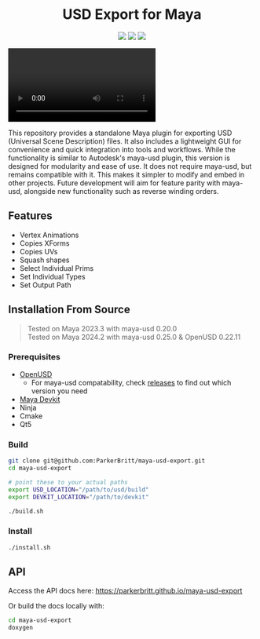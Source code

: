 <h1 align="center">USD Export for Maya</h1>
<p align="center">
  <img src="https://img.shields.io/badge/Maya-37A5CC?style=for-the-badge&logo=autodeskmaya&logoColor=white">
  <img src="https://img.shields.io/badge/Qt-41CD52?style=for-the-badge&logo=Qt&logoColor=white">
  <img src="https://img.shields.io/badge/C++-00599C?style=for-the-badge&logo=cplusplus&logoColor=white">
</p>
<video src="https://github.com/user-attachments/assets/e336f5bf-d99c-45f9-a92d-c1b990ed5071"></video>

<p>
This repository provides a standalone Maya plugin for exporting USD (Universal Scene Description) files. It also includes a lightweight GUI for convenience and quick integration into tools and workflows.
While the functionality is similar to Autodesk's maya-usd plugin, this version is designed for modularity and ease of use. It does not require maya-usd, but remains compatible with it. This makes it simpler to modify and embed in other projects.
Future development will aim for feature parity with maya-usd, alongside new functionality such as reverse winding orders.
</p>

## Features
- Vertex Animations
- Copies XForms
- Copies UVs
- Squash shapes
- Select Individual Prims
- Set Individual Types
- Set Output Path

## Installation From Source
> Tested on Maya 2023.3 with maya-usd 0.20.0  
> Tested on Maya 2024.2 with maya-usd 0.25.0 & OpenUSD 0.22.11

### Prerequisites
- [OpenUSD](https://github.com/PixarAnimationStudios/OpenUSD)
    - For maya-usd compatability, check [releases](https://github.com/Autodesk/maya-usd/releases) to find out which version you need
- [Maya Devkit](https://aps.autodesk.com/developer/overview/maya)
- Ninja
- Cmake
- Qt5

### Build
```bash
git clone git@github.com:ParkerBritt/maya-usd-export.git
cd maya-usd-export

# point these to your actual paths
export USD_LOCATION="/path/to/usd/build"
export DEVKIT_LOCATION="/path/to/devkit"

./build.sh
```

### Install
```bash
./install.sh
```
## API
Access the API docs here:
https://parkerbritt.github.io/maya-usd-export

Or build the docs locally with:
```bash
cd maya-usd-export
doxygen
```
